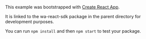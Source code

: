 This example was bootstrapped with [Create React App](https://github.com/facebook/create-react-app).

It is linked to the wa-react-sdk package in the parent directory for development purposes.

You can run `npm install` and then `npm start` to test your package.
